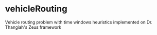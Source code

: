 # vehicleRouting
Vehicle routing problem with time windows heuristics implemented on Dr. Thangiah's Zeus framework
